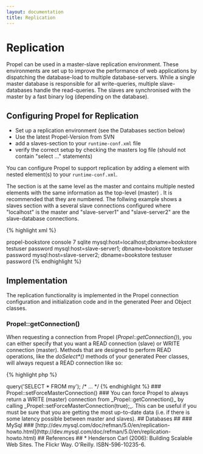 ```yaml
---
layout: documentation
title: Replication
---
```


# Replication #

Propel can be used in a master-slave replication environment. These environments are set up to improve the performance of web applications by dispatching the database-load to multiple database-servers. While a single master database is responsible for all write-queries, multiple slave-databases handle the read-queries. The slaves are synchronised with the master by a fast binary log (depending on the database).

## Configuring Propel for Replication ##

  * Set up a replication environment (see the Databases section below)
  * Use the latest Propel-Version from SVN
  * add a slaves-section to your `runtime-conf.xml` file
  * verify the correct setup by checking the masters log file (should not contain "select ..." statements)

You can configure Propel to support replication by adding a <slaves> element with nested <connection> element(s) to your `runtime-conf.xml`.

The <slaves> section is at the same level as the master <connection> and contains multiple nested <connection> elements with the same information as the top-level (master) <connection>. It is recommended that they are numbered. The follwing example shows a slaves section with a several slave connections configured where "localhost" is the master and "slave-server1" and "slave-server2" are the slave-database connections.

{% highlight xml %}
<?xml version="1.0"?>
<config>
  <log>
    <ident>propel-bookstore</ident>
    <name>console</name>
    <level>7</level>
  </log>
  <propel>
    <datasources default="bookstore">
      <datasource id="bookstore">
        <adapter>sqlite</adapter>
        <connection>
          <dsn>mysql:host=localhost;dbname=bookstore</dsn>
          <user>testuser</user>
          <password>password</password>
        </connection>
        <slaves>
         <connection>
          <dsn>mysql:host=slave-server1; dbname=bookstore</dsn>
          <user>testuser</user>
          <password>password</password>
         </connection>
         <connection>
          <dsn>mysql:host=slave-server2; dbname=bookstore</dsn>
          <user>testuser</user>
          <password>password</password>
         </connection>
        </slaves>
      </datasource>
    </datasources>
  </propel>
</config>
{% endhighlight %}

## Implementation ##

The replication functionality is implemented in the Propel connection configuration and initialization code and in the generated Peer and Object classes.

### Propel::getConnection() ###

When requesting a connection from Propel (_Propel::getConnection()_), you can either specify that you want a READ connection (slave) or WRITE connection (master).  Methods that are designed to perform READ operations, like the _doSelect*()_ methods of your generated Peer classes, will always request a READ connection like so:

{% highlight php %}
<?php

$con = Propel::getConnection(MyPeer::DATABASE_NAME, Propel::CONNECTION_READ);
{% endhighlight %}

Other methods that are designed to perform write operations will explicitly request a Propel::CONNECTION_WRITE connection.  The WRITE connections are also the default, however, so applications that make a call to _Propel::getConnection()_ without specifying a connection mode will always get a master connection.

If you do have configured slave connections, Propel will choose a single random slave to use per request for any connections where the mode is Propel::CONNECTION_READ.

Both READ (slave) and WRITE (master) connections are only configured on demand.  If all of your SQL statements are SELECT queries, Propel will never create a connection to the master database (unless, of course, you have configured Propel to always use the master connection -- see below).

_Important:_ if you are using Propel to execute custom SQL queries in your application (and you want to make sure that Propel respects your replication setup), you will need to explicitly get the correct connection.  For example:

{% highlight php %}
<?php

$con = Propel::getConnection(MyPeer::DATABASE_NAME, Propel::CONNECTION_READ);
$stmt = $con->query('SELECT * FROM my');
/* ... */
{% endhighlight %}

### Propel::setForceMasterConnection() ###

You can force Propel to always return a WRITE (master) connection from _Propel::getConnection()_ by calling _Propel::setForceMasterConnection(true);_.  This can be useful if you must be sure that you are getting the most up-to-date data (i.e. if there is some latency possible between master and slaves).

## Databases ##

### MySql ###

[http://dev.mysql.com/doc/refman/5.0/en/replication-howto.html](http://dev.mysql.com/doc/refman/5.0/en/replication-howto.html)

## References ##

* Henderson Carl (2006): Building Scalable Web Sites. The Flickr Way. O'Reilly. ISBN-596-10235-6.
